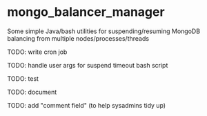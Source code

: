 mongo_balancer_manager
======================

Some simple Java/bash utilities for suspending/resuming MongoDB balancing from multiple nodes/processes/threads

TODO: write cron job

TODO: handle user args for suspend timeout bash script

TODO: test

TODO: document

TODO: add "comment field" (to help sysadmins tidy up)

